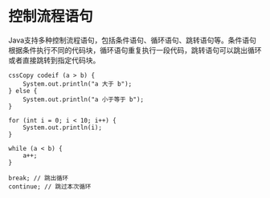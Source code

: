 # 控制流程语句

Java支持多种控制流程语句，包括条件语句、循环语句、跳转语句等。条件语句根据条件执行不同的代码块，循环语句重复执行一段代码，跳转语句可以跳出循环或者直接跳转到指定代码块。

```
cssCopy codeif (a > b) {
    System.out.println("a 大于 b");
} else {
    System.out.println("a 小于等于 b");
}

for (int i = 0; i < 10; i++) {
    System.out.println(i);
}

while (a < b) {
    a++;
}

break; // 跳出循环
continue; // 跳过本次循环
```
